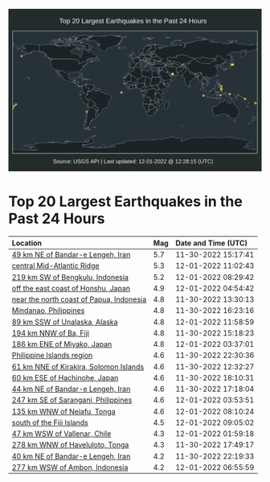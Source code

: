 ![Map](./map.png)

# Top 20 Largest Earthquakes in the Past 24 Hours

| Location | Mag | Date and Time (UTC) |
|:---|:---|:---|
| [49 km NE of Bandar-e Lengeh, Iran](https://earthquake.usgs.gov/earthquakes/eventpage/us6000j5sn) | 5.7 | 11-30-2022 15:17:41 |
| [central Mid-Atlantic Ridge](https://earthquake.usgs.gov/earthquakes/eventpage/us6000j608) | 5.3 | 12-01-2022 11:02:43 |
| [219 km SW of Bengkulu, Indonesia](https://earthquake.usgs.gov/earthquakes/eventpage/us6000j5z2) | 5.2 | 12-01-2022 08:29:42 |
| [off the east coast of Honshu, Japan](https://earthquake.usgs.gov/earthquakes/eventpage/us6000j5xr) | 4.9 | 12-01-2022 04:54:42 |
| [near the north coast of Papua, Indonesia](https://earthquake.usgs.gov/earthquakes/eventpage/us6000j5s1) | 4.8 | 11-30-2022 13:30:13 |
| [Mindanao, Philippines](https://earthquake.usgs.gov/earthquakes/eventpage/us6000j5sz) | 4.8 | 11-30-2022 16:23:16 |
| [89 km SSW of Unalaska, Alaska](https://earthquake.usgs.gov/earthquakes/eventpage/us6000j60l) | 4.8 | 12-01-2022 11:58:59 |
| [194 km NNW of Ba, Fiji](https://earthquake.usgs.gov/earthquakes/eventpage/us6000j5sp) | 4.8 | 11-30-2022 15:18:23 |
| [186 km ENE of Miyako, Japan](https://earthquake.usgs.gov/earthquakes/eventpage/us6000j5x8) | 4.8 | 12-01-2022 03:37:01 |
| [Philippine Islands region](https://earthquake.usgs.gov/earthquakes/eventpage/us6000j5w0) | 4.6 | 11-30-2022 22:30:36 |
| [61 km NNE of Kirakira, Solomon Islands](https://earthquake.usgs.gov/earthquakes/eventpage/us6000j5rq) | 4.6 | 11-30-2022 12:32:27 |
| [60 km ESE of Hachinohe, Japan](https://earthquake.usgs.gov/earthquakes/eventpage/us6000j5ui) | 4.6 | 11-30-2022 18:10:31 |
| [44 km NE of Bandar-e Lengeh, Iran](https://earthquake.usgs.gov/earthquakes/eventpage/us6000j5ua) | 4.6 | 11-30-2022 17:18:04 |
| [247 km SE of Sarangani, Philippines](https://earthquake.usgs.gov/earthquakes/eventpage/us6000j5x9) | 4.6 | 12-01-2022 03:53:51 |
| [135 km WNW of Neiafu, Tonga](https://earthquake.usgs.gov/earthquakes/eventpage/us6000j5yu) | 4.6 | 12-01-2022 08:10:24 |
| [south of the Fiji Islands](https://earthquake.usgs.gov/earthquakes/eventpage/us6000j5zd) | 4.5 | 12-01-2022 09:05:02 |
| [47 km WSW of Vallenar, Chile](https://earthquake.usgs.gov/earthquakes/eventpage/us6000j5ww) | 4.3 | 12-01-2022 01:59:18 |
| [278 km WNW of Haveluloto, Tonga](https://earthquake.usgs.gov/earthquakes/eventpage/us6000j5uw) | 4.3 | 11-30-2022 17:49:17 |
| [40 km NE of Bandar-e Lengeh, Iran](https://earthquake.usgs.gov/earthquakes/eventpage/us6000j5vx) | 4.2 | 11-30-2022 22:19:33 |
| [277 km WSW of Ambon, Indonesia](https://earthquake.usgs.gov/earthquakes/eventpage/us6000j5ya) | 4.2 | 12-01-2022 06:55:59 |
